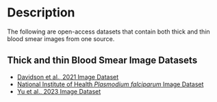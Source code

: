 # Description
The following are open-access datasets that contain both thick and thin blood smear images from one source.

## Thick and thin Blood Smear Image Datasets
+ [Davidson et al., 2021 Image Dataset](https://github.com/ItunuIsewon/Malaria_Blood_Smear_Images/blob/main/Thick_%26_Thin_Images/Davidson_et_al.%2C_2021_Dataset.md)
+ [National Institute of Health _Plasmodium falciparum_ Image Dataset](https://github.com/ItunuIsewon/Malaria_Blood_Smear_Images/blob/main/Thick_%26_Thin_Images/NIH_Pf_Dataset.md)
+ [Yu et al., 2023 Image Dataset](https://github.com/ItunuIsewon/Malaria_Blood_Smear_Images/blob/main/Thick_%26_Thin_Images/Yu_et_al.%2C_2023_Dataset.md)


